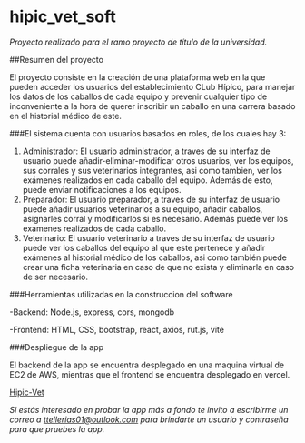 # hipic_vet_soft

*Proyecto realizado para el ramo proyecto de título de la universidad.*

##Resumen del proyecto

El proyecto consiste en la creación de una plataforma web en la que pueden acceder los usuarios del establecimiento CLub Hípico, para manejar los datos de los caballos de cada equipo y prevenir cualquier tipo de inconveniente a la hora de querer inscribir un caballo en una carrera basado en el historial médico de este.

###El sistema cuenta con usuarios basados en roles, de los cuales hay 3:

1. Administrador:
El usuario administrador, a traves de su interfaz de usuario puede añadir-eliminar-modificar otros usuarios, ver los equipos, sus corrales y sus veterinarios integrantes, asi como tambien, ver los exámenes realizados en cada caballo del equipo. Además de esto, puede enviar notificaciones a los equipos.
2. Preparador:
El usuario preparador, a traves de su interfaz de usuario puede añadir usuarios veterinarios a su equipo, añadir caballos, asignarles corral y modificarlos si es necesario. Además puede ver los examenes realizados de cada caballo.
3. Veterinario:
El usuario veterinario a traves de su interfaz de usuario puede ver los caballos del equipo al que este pertenece y añadir exámenes al historial médico de los caballos, asi como también puede crear una ficha veterinaria en caso de que no exista y eliminarla en caso de ser necesario.

###Herramientas utilizadas en la construccion del software

-Backend:
Node.js, express, cors, mongodb

-Frontend:
HTML, CSS, bootstrap, react, axios, rut.js, vite

###Despliegue de la app

El backend de la app se encuentra desplegado en una maquina virtual de EC2 de AWS, mientras que el frontend se encuentra desplegado en vercel.

[Hipic-Vet](https://hipic-vet.vercel.app/)

*Si estás interesado en probar la app más a fondo te invito a escribirme un correo a ttellerias01@outlook.com para brindarte un usuario y contraseña para que pruebes la app.*
